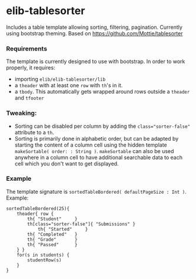 elib-tablesorter
================

Includes a table template allowing sorting, filtering, pagination. Currently using bootstrap theming. Based on https://github.com/Mottie/tablesorter


### Requirements

The template is currently designed to use with bootstrap. In order to work properly, it requires:

 - importing `elib/elib-tablesorter/lib`
 - a `theader` with  at least one `row` with `th`'s in it.
 - a `tbody`. This automatically gets wrapped around rows outside a `theader` and `tfooter`

### Tweaking:

 - Sorting can be disabled per column by adding the `class="sorter-false"` attribute to a `th`.
 - Sorting is primarily done in alphabetic order, but can be adapted by starting the content of a column cell using the hidden template `makeSortable( order: : String )`. `makeSortable` can also be used anywhere in a column cell to have additional searchable data to each cell which you don't want to get displayed.
 

### Example
The template signature is `sortedTableBordered( defaultPageSize : Int )`. Example:
 
```
sortedTableBordered(25){
	theader{ row {
		th{ "Student"     }
		th[class="sorter-false"]{ "Submissions" }
    		th{ "Started"     }
		th{ "Completed"   }
		th{ "Grade"       }
		th{ "Passed"      }
	} }
	for(s in students) {
		studentRow(s)
	}
}
```